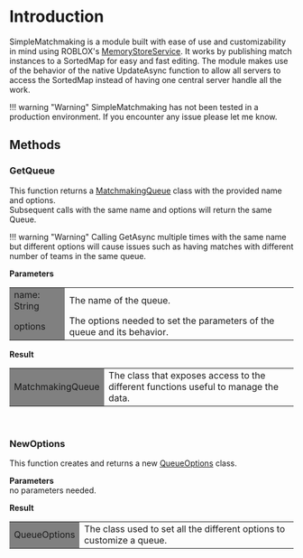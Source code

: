 # **Introduction**

SimpleMatchmaking is a module built with ease of use and customizability in mind using ROBLOX's [MemoryStoreService](https://create.roblox.com/docs/it-it/reference/engine/classes/MemoryStoreService).
It works by publishing match instances to a SortedMap for easy and fast editing.
The module makes use of the behavior of the native UpdateAsync function to allow all servers to access the SortedMap instead of having one central server handle all the work.

!!! warning "Warning"
    SimpleMatchmaking has not been tested in a production environment. If you encounter any issue please let me know.

## **Methods**
### **GetQueue**
This function returns a [MatchmakingQueue](MatchmakingQueue.md) class with the provided name and options.<br>
Subsequent calls with the same name and options will return the same Queue.

!!! warning "Warning"
    Calling GetAsync multiple times with the same name but different options will cause issues such as having matches with different number of teams in the same queue.

**Parameters**
<table>
  <tr>
    <td style="background-color: gray">name: String</td>
    <td>The name of the queue.</td>
  </tr>
  <tr>
    <td style="background-color: gray">options</td>
    <td>The options needed to set the parameters of the queue and its behavior.</td>
  </tr>
</table>

**Result**
<table>
  <tr>
    <td style="background-color: gray">MatchmakingQueue</td>
    <td>The class that exposes access to the different functions useful to manage the data.</td>
  </tr>
</table>

<br>

### **NewOptions**
This function creates and returns a new [QueueOptions](QueueOptions.md) class.

**Parameters** <br>
no parameters needed.

**Result**
<table>
  <tr>
    <td style="background-color: gray">QueueOptions</td>
    <td>The class used to set all the different options to customize a queue.</td>
  </tr>
</table>